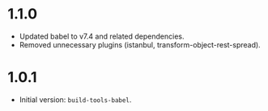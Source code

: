 # 1.1.0

- Updated babel to v7.4 and related dependencies.
- Removed unnecessary plugins (istanbul, transform-object-rest-spread).

# 1.0.1

- Initial version: `build-tools-babel`.
